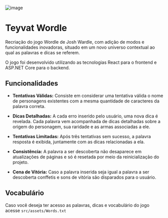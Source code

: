 ![image](https://github.com/GabrielSouzaCandido/Wordle/assets/57289760/a0c69c0f-2e8b-4f46-9832-b790e02a7f1e)

# Teyvat Wordle

Recriação do jogo Wordle de Josh Wardle, com adição de modos e funcionalidades inovadoras, situado em um novo universo contextual ao qual as palavras e dicas se referem.

O jogo foi desenvolvido utilizando as tecnologias React para o frontend e ASP.NET Core para o backend.

## Funcionalidades

- **Tentativas Válidas:** Consiste em considerar uma tentativa válida o nome de personagens existentes com a mesma quantidade de caracteres da palavra correta.

- **Dicas Detalhadas:** A cada erro inserido pelo usuário, uma nova dica é revelada. Cada palavra vem acompanhada de dicas detalhadas sobre a origem do personagem, sua raridade e as armas associadas a ele.

- **Tentativas Limitadas:** Após três tentativas sem sucesso, a palavra resposta é exibida, juntamente com as dicas relacionadas a ela.

- **Consistência:** A palavra a ser descoberta não desaparece em atualizações de páginas e só é resetada por meio da reinicialização do projeto.
 
- **Cena de Vitória:** Caso a palavra inserida seja igual a palavra a ser descoberta conffetis e sons de vitória são disparados para o usuário.

## Vocabulário

Caso você deseja ter acesso as palavras, dicas e vocabulário do jogo acesse `src/assets/Words.txt`
